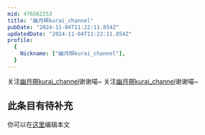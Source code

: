 ```yaml
---
mid: 476562253
title: "幽月暝kurai_channel"
pubDate: "2024-11-04T11:22:11.854Z"
updatedDate: "2024-11-04T11:22:11.854Z"
profile:
  {
    Nickname: ["幽月暝kurai_channel"],
  }
---
```


关注[幽月暝kurai_channel](https://space.bilibili.com/476562253)谢谢喵~ 关注[幽月暝kurai_channel](https://space.bilibili.com/476562253)谢谢喵~

## 此条目有待补充
你可以在[这里](https://github.com/Yuhanawa/VTuber.ICU/edit/master/src/content/v/幽月暝kurai_channel/index.md)编辑本文
